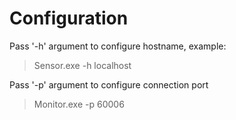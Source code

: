 # Configuration

Pass '-h' argument to configure hostname, example:
> Sensor.exe -h localhost

Pass '-p' argument to configure connection port 
> Monitor.exe -p 60006

